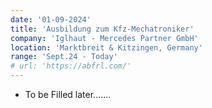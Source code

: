 ```yaml
---
date: '01-09-2024'
title: 'Ausbildung zum Kfz-Mechatroniker'
company: 'Iglhaut - Mercedes Partner GmbH'
location: 'Marktbreit & Kitzingen, Germany'
range: 'Sept.24 - Today'
# url: 'https://abfrl.com/'
---
```


- To be Filled later.......
